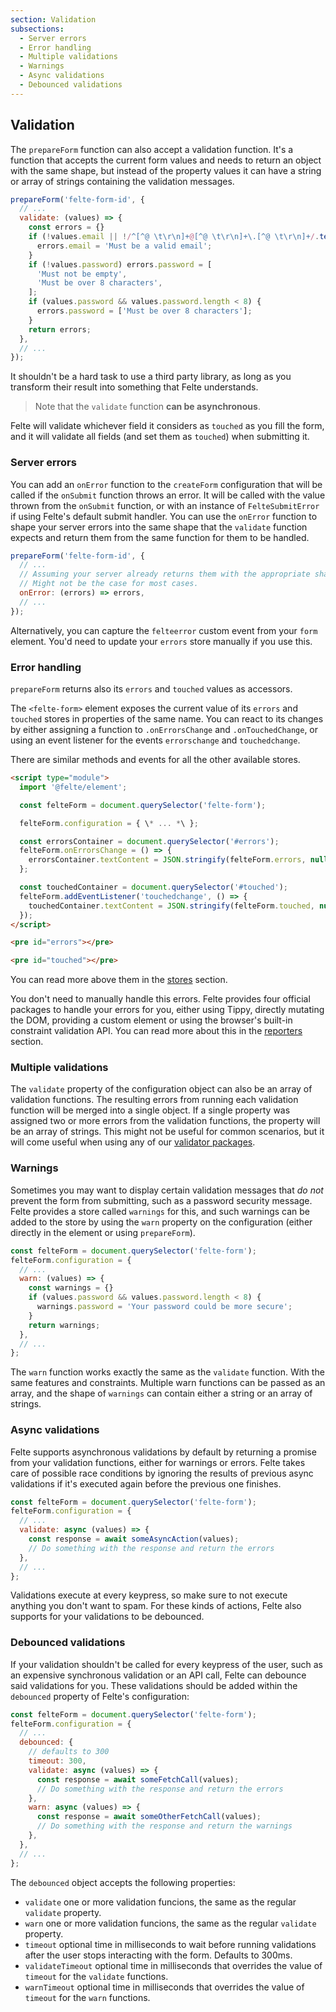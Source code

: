 ```yaml
---
section: Validation
subsections:
  - Server errors
  - Error handling
  - Multiple validations
  - Warnings
  - Async validations
  - Debounced validations
---
```


## Validation

The `prepareForm` function can also accept a validation function. It's a function that accepts the current form values and needs to return an object with the same shape, but instead of the property values it can have a string or array of strings containing the validation messages.

```javascript
prepareForm('felte-form-id', {
  // ...
  validate: (values) => {
    const errors = {}
    if (!values.email || !/^[^@ \t\r\n]+@[^@ \t\r\n]+\.[^@ \t\r\n]+/.test(values.email)) {
      errors.email = 'Must be a valid email';
    }
    if (!values.password) errors.password = [
      'Must not be empty',
      'Must be over 8 characters',
    ];
    if (values.password && values.password.length < 8) {
      errors.password = ['Must be over 8 characters'];
    }
    return errors;
  },
  // ...
});
```

It shouldn't be a hard task to use a third party library, as long as you transform their result into something that Felte understands.

> Note that the `validate` function **can be asynchronous**.

Felte will validate whichever field it considers as `touched` as you fill the form, and it will validate all fields (and set them as `touched`) when submitting it.

### Server errors

You can add an `onError` function to the `createForm` configuration that will be called if the `onSubmit` function throws an error. It will be called with the value thrown from the `onSubmit` function, or with an instance of `FelteSubmitError` if using Felte's default submit handler. You can use the `onError` function to shape your server errors into the same shape that the `validate` function expects and return them from the same function for them to be handled.

```javascript
prepareForm('felte-form-id', {
  // ...
  // Assuming your server already returns them with the appropriate shape.
  // Might not be the case for most cases.
  onError: (errors) => errors,
  // ...
});
```

Alternatively, you can capture the `felteerror` custom event from your `form` element. You'd need to update your `errors` store manually if you use this.

### Error handling

`prepareForm` returns also its `errors` and `touched` values as accessors.

The `<felte-form>` element exposes the current value of its `errors` and `touched` stores in properties of the same name. You can react to its changes by either assigning a function to `.onErrorsChange` and `.onTouchedChange`, or using an event listener for the events `errorschange` and `touchedchange`.

There are similar methods and events for all the other available stores.

```html
<script type="module">
  import '@felte/element';

  const felteForm = document.querySelector('felte-form');

  felteForm.configuration = { \* ... *\ };

  const errorsContainer = document.querySelector('#errors');
  felteForm.onErrorsChange = () => {
    errorsContainer.textContent = JSON.stringify(felteForm.errors, null, 2);
  };

  const touchedContainer = document.querySelector('#touched');
  felteForm.addEventListener('touchedchange', () => {
    touchedContainer.textContent = JSON.stringify(felteForm.touched, null, 2);
  });
</script>

<pre id="errors"></pre>

<pre id="touched"></pre>
```

You can read more above them in the [stores](/docs/element/stores) section.

You don't need to manually handle this errors. Felte provides four official packages to handle your errors for you, either using Tippy, directly mutating the DOM, providing a custom element or using the browser's built-in constraint validation API. You can read more about this in the [reporters](/docs/element/reporters) section.

### Multiple validations

The `validate` property of the configuration object can also be an array of validation functions. The resulting errors from running each validation function will be merged into a single object. If a single property was assigned two or more errors from the validation functions, the property will be an array of strings. This might not be useful for common scenarios, but it will come useful when using any of our [validator packages](/docs/element/validators).

### Warnings

Sometimes you may want to display certain validation messages that _do not_ prevent the form from submitting, such as a password security message. Felte provides a store called `warnings` for this, and such warnings can be added to the store by using the `warn` property on the configuration (either directly in the element or using `prepareForm`).

```javascript
const felteForm = document.querySelector('felte-form');
felteForm.configuration = {
  // ...
  warn: (values) => {
    const warnings = {}
    if (values.password && values.password.length < 8) {
      warnings.password = 'Your password could be more secure';
    }
    return warnings;
  },
  // ...
};
```

The `warn` function works exactly the same as the `validate` function. With the same features and constraints. Multiple warn functions can be passed as an array, and the shape of `warnings` can contain either a string or an array of strings.

### Async validations

Felte supports asynchronous validations by default by returning a promise from your validation functions, either for warnings or errors. Felte takes care of possible race conditions by ignoring the results of previous async validations if it's executed again before the previous one finishes.

```javascript
const felteForm = document.querySelector('felte-form');
felteForm.configuration = {
  // ...
  validate: async (values) => {
    const response = await someAsyncAction(values);
    // Do something with the response and return the errors
  },
  // ...
};
```

Validations execute at every keypress, so make sure to not execute anything you don't want to spam. For these kinds of actions, Felte also supports for your validations to be debounced.

### Debounced validations

If your validation shouldn't be called for every keypress of the user, such as an expensive synchronous validation or an API call, Felte can debounce said validations for you. These validations should be added within the `debounced` property of Felte's configuration:

```javascript
const felteForm = document.querySelector('felte-form');
felteForm.configuration = {
  // ...
  debounced: {
    // defaults to 300
    timeout: 300,
    validate: async (values) => {
      const response = await someFetchCall(values);
      // Do something with the response and return the errors
    },
    warn: async (values) => {
      const response = await someOtherFetchCall(values);
      // Do something with the response and return the warnings
    },
  },
  // ...
};
```

The `debounced` object accepts the following properties:

* `validate` one or more validation funcions, the same as the regular `validate` property.
* `warn` one or more validation funcions, the same as the regular `validate` property.
* `timeout` optional time in milliseconds to wait before running validations after the user stops interacting with the form. Defaults to 300ms.
* `validateTimeout` optional time in milliseconds that overrides the value of `timeout` for the `validate` functions.
* `warnTimeout` optional time in milliseconds that overrides the value of `timeout` for the `warn` functions.
